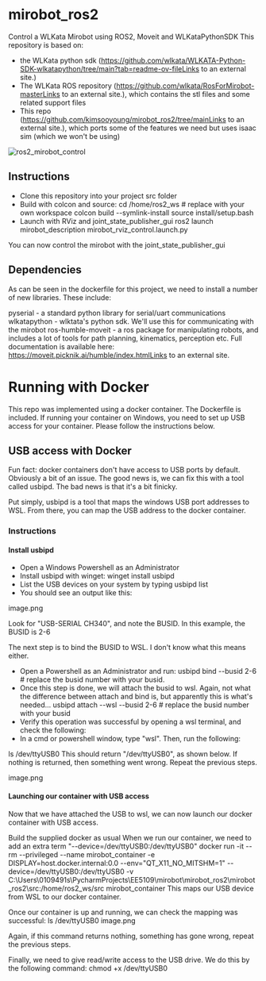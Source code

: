 # mirobot_ros2
Control a WLKata Mirobot using ROS2, Moveit and WLKataPythonSDK
This repository is based on:
- the WLKata python sdk (https://github.com/wlkata/WLKATA-Python-SDK-wlkatapython/tree/main?tab=readme-ov-fileLinks to an external site.)
- The WLKata ROS repository (https://github.com/wlkata/RosForMirobot-masterLinks to an external site.), which contains the stl files and some related support files
- This repo (https://github.com/kimsooyoung/mirobot_ros2/tree/mainLinks to an external site.), which ports some of the features we need but uses isaac sim (which we won't be using)
  
![ros2_mirobot_control](https://github.com/user-attachments/assets/1d9b6737-1709-4644-aaad-0a0998e721f2)

## Instructions
- Clone this repository into your project src folder
- Build with colcon and source:
  cd /home/ros2_ws # replace with your own workspace
  colcon build --symlink-install
  source install/setup.bash
- Launch with RViz and joint_state_publisher_gui
ros2 launch mirobot_description mirobot_rviz_control.launch.py

You can now control the mirobot with the joint_state_publisher_gui

## Dependencies
As can be seen in the dockerfile for this project, we need to install a number of new libraries. These include:

pyserial - a standard python library for serial/uart communications
wlkatapython - wlktata's python sdk. We'll use this for communicating with the mirobot
ros-humble-moveit - a ros package for manipulating robots, and includes a lot of tools for path planning, kinematics, perception etc. Full documentation is available here: https://moveit.picknik.ai/humble/index.htmlLinks to an external site. 

# Running with Docker
This repo was implemented using a docker container. The Dockerfile is included. If running your container on Windows, you need to set up USB access for your container. Please follow the instructions below.

## USB access with Docker
Fun fact: docker containers don't have access to USB ports by default. Obviously a bit of an issue. The good news is, we can fix this with a tool called usbipd. The bad news is that it's a bit finicky.

Put simply, usbipd is a tool that maps the windows USB port addresses to WSL. From there, you can map the USB address to the docker container.

### Instructions
#### Install usbipd

- Open a Windows Powershell as an Administrator
- Install usbipd with winget:
winget install usbipd
- List the USB devices on your system by typing
usbipd list
- You should see an output like this:

image.png

Look for "USB-SERIAL CH340", and note the BUSID. In this example, the BUSID is 2-6

The next step is to bind the BUSID to WSL. I don't know what this means either. 
- Open a Powershell as an Administrator and run:
usbipd bind --busid 2-6  # replace the busid number with your busid.
- Once this step is done, we will attach the busid to wsl. Again, not what the difference between attach and bind is, but apparently this is what's needed...
usbipd attach --wsl --busid 2-6  # replace the busid number with your busid
- Verify this operation was successful by opening a wsl terminal, and check the following:
- In a cmd or powershell window, type "wsl". Then, run the following:

ls /dev/ttyUSB0
This should return "/dev/ttyUSB0", as shown below. If nothing is returned, then something went wrong. Repeat the previous steps.

image.png

#### Launching our container with USB access
Now that we have attached the USB to wsl, we can now launch our docker container with USB access.

Build the supplied docker as usual
When we run our container, we need to add an extra term "--device=/dev/ttyUSB0:/dev/ttyUSB0"
docker run -it --rm --privileged --name mirobot_container -e DISPLAY=host.docker.internal:0.0 --env="QT_X11_NO_MITSHM=1" --device=/dev/ttyUSB0:/dev/ttyUSB0 -v C:\Users\0109491s\PycharmProjects\EE5109\mirobot\mirobot_ros2\mirobot_ros2\src:/home/ros2_ws/src mirobot_container
This maps our USB device from WSL to our docker container.

Once our container is up and running, we can check the mapping was successful:
ls /dev/ttyUSB0
image.png

 

Again, if this command returns nothing, something has gone wrong, repeat the previous steps.

Finally, we need to give read/write access to the USB drive. We do this by the following command:
chmod +x /dev/ttyUSB0
